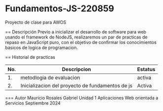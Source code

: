 # Fundamentos-JS-220859
Proyecto de clase para AWOS

== Descripción
Previo a inicializar el desarrollo de software para web usando el framework de NodeJS, realizaremos un par de practicas de repaso en JavaScript puro, con el objetivo de confirmar los conocimientos basicos de logica de programacion.

== Historial de practicas

|No.|Descripcion|Estatus|
|--|--|--|
|1. |metodlogia de evaluacion|activa|
|2. |Inicializacion del proyecto de fundamentos de js|Activa|

=== Autor
Mauricio Rosales Gabriel
Unidad 1
Aplicaciones Web orientada a Servicios
Septiembre 2024
